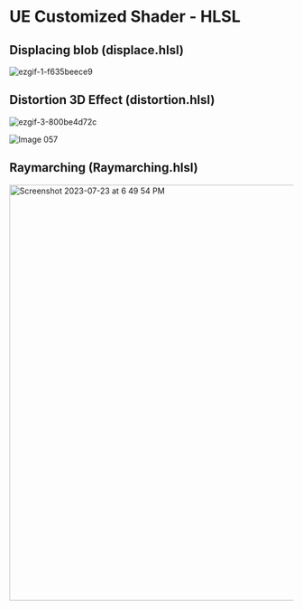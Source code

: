 # UE Customized Shader - HLSL

## Displacing blob (displace.hlsl)

![ezgif-1-f635beece9](https://github.com/ariaxxxi/UE-Shader-Displacement/assets/87568028/130e0e5d-9e93-4620-9fb2-21b74e931c01)


## Distortion 3D Effect (distortion.hlsl)

![ezgif-3-800be4d72c](https://github.com/ariaxxxi/UE-Shader-Distortion/assets/87568028/64531de5-9de6-48ae-9aae-59eea860f5e4)

![Image 057](https://github.com/ariaxxxi/UE-Shader-Distortion/assets/87568028/13f7f99d-f4ca-41fc-9bbe-5b13bcbe1bfb)


## Raymarching (Raymarching.hlsl)

<img width="736" alt="Screenshot 2023-07-23 at 6 49 54 PM" src="https://github.com/ariaxxxi/UE-Shader-HLSL/assets/87568028/4beb99c8-0ba3-41c9-b10f-93354930fd3a">
